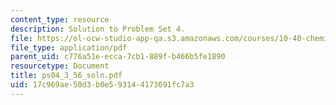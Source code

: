 ```yaml
---
content_type: resource
description: Solution to Problem Set 4.
file: https://ol-ocw-studio-app-qa.s3.amazonaws.com/courses/10-40-chemical-engineering-thermodynamics-fall-2003/17c969ae50d3b0e593144173691fc7a3_ps04_3_56_soln.pdf
file_type: application/pdf
parent_uid: c776a51e-ecca-7cb1-889f-b466b5fe1890
resourcetype: Document
title: ps04_3_56_soln.pdf
uid: 17c969ae-50d3-b0e5-9314-4173691fc7a3
---
```

